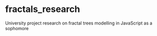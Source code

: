# fractals_research
University project research on fractal trees modelling in JavaScript as a sophomore

